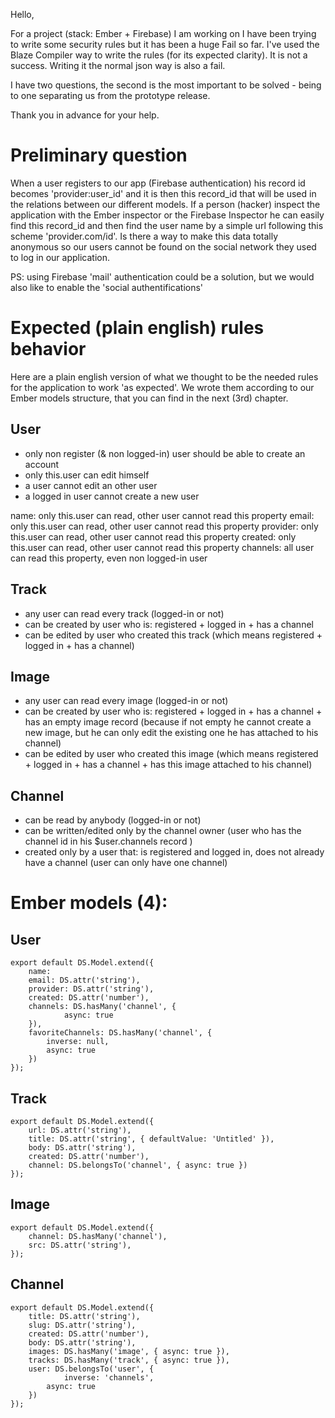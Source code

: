 Hello,

For a project (stack: Ember + Firebase) I am working on I have been trying to write some security rules but it has been a huge Fail so far.
I've used the Blaze Compiler way to write the rules (for its expected clarity). It is not a success. Writing it the normal json way is also a fail.

I have two questions, the second is the most important to be solved - being to one separating us from the prototype release.

Thank you in advance for your help.

# Preliminary question

When a user registers to our app (Firebase authentication) his record id becomes 'provider:user_id' and it is then this record_id that will be used in the relations between our different models. If a person (hacker) inspect the application with the Ember inspector or the Firebase Inspector he can easily find this record_id and then find the user name by a simple url following this scheme 'provider.com/id'.
Is there a way to make this data totally anonymous so our users cannot be found on the social network they used to log in our application.

PS: using Firebase 'mail' authentication could be a solution, but we would also like to enable the 'social authentifications'


# Expected (plain english) rules behavior

Here are a plain english version of what we thought to be the needed rules for the application to work 'as expected'.
We wrote them according to our Ember models structure, that you can find in the next (3rd) chapter.

## User
- only non register (& non logged-in) user should be able to create an account
- only this.user can edit himself
- a user cannot edit an other user
- a logged in user cannot create a new user

name: only this.user can read, other user cannot read this property
email: only this.user can read, other user cannot read this property
provider: only this.user can read, other user cannot read this property
created: only this.user can read, other user cannot read this property
channels: all user can read this property, even non logged-in user


## Track
- any user can read every track (logged-in or not)
- can be created by user who is: registered + logged in + has a channel
- can be edited by user who created this track (which means registered + logged in + has a channel)
 
## Image
- any user can read every image (logged-in or not)
- can be created by user who is: registered + logged in + has a channel + has an empty image record (because if not empty he cannot create a new image, but he can only edit the existing one he has attached to his channel)
- can be edited by user who created this image (which means registered + logged in + has a channel + has this image attached to his channel)

## Channel
- can be read by anybody (logged-in or not)
- can be written/edited only by the channel owner (user who has the channel id in his $user.channels record )
- created only by a user that: is registered and logged in, does not already have a channel (user can only have one channel)


# Ember models (4):

## User 
    export default DS.Model.extend({
    	name:
	    email: DS.attr('string'),
	    provider: DS.attr('string'),
    	created: DS.attr('number'),
    	channels: DS.hasMany('channel', {
	        	async: true
    	}),
	    favoriteChannels: DS.hasMany('channel', {
		    inverse: null,
    		async: true
	    })
    });


## Track
    export default DS.Model.extend({
	    url: DS.attr('string'),
    	title: DS.attr('string', { defaultValue: 'Untitled' }),
    	body: DS.attr('string'),
    	created: DS.attr('number'),
    	channel: DS.belongsTo('channel', { async: true })
    });
    
## Image
    export default DS.Model.extend({
	    channel: DS.hasMany('channel'),
    	src: DS.attr('string'),
    });

## Channel
    export default DS.Model.extend({
	    title: DS.attr('string'),
    	slug: DS.attr('string'),
	    created: DS.attr('number'),
    	body: DS.attr('string'),
	    images: DS.hasMany('image', { async: true }),
    	tracks: DS.hasMany('track', { async: true }),
    	user: DS.belongsTo('user', {
	        	inverse: 'channels',
    		async: true
	    })
    });

